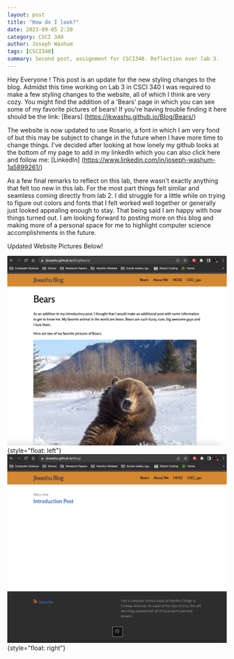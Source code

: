 ```yaml
---
layout: post
title: "How do I look?"
date: 2023-09-05 2:20
category: CSCI 340
author: Joseph Washum
tags: [CSCI340]
summary: Second post, assignment for CSCI340. Reflection over lab 3.
---
```

Hey Everyone ! This post is an update for the new styling changes to the blog. Admidst this time working on Lab 3 in CSCI 340 I was required to make a few styling changes to the website, all of which I think are very cozy. You might find the addition of a 'Bears' page in which you can see some of my favorite pictures of bears! If you're having trouble finding it here should be the link: [Bears] (https://jkwashu.github.io/Blog/Bears/)

The website is now updated to use Rosario, a font in which I am very fond of but this may be subject to change in the future when I have more time to change things. I've decided after looking at how lonely my github looks at the bottom of my page to add in my linkedIn which you can also click here and follow me: [LinkedIn] (https://www.linkedin.com/in/joseph-washum-1a5899261/)

As a few final remarks to reflect on this lab, there wasn't exactly anything that felt too new in this lab. For the most part things felt similar and seamless coming directly from lab 2. I did struggle for a little while on trying to figure out colors and fonts that I felt worked well together or generally just looked appealing enough to stay. That being said I am happy with how things turned out. I am looking forward to posting more on this blog and making more of a personal space for me to highlight computer science accomplishments in the future.

Updated Website Pictures Below!

![UpdatedBears](./pic_assets/Bear_ScnS.png){style="float: left"}
![UpdatedBlog](./pic_assets/BlogScnS.png){style="float: right"}
